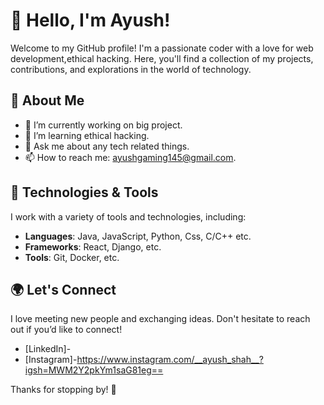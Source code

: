 # 👋 Hello, I'm Ayush!

Welcome to my GitHub profile! I'm a passionate coder with a love for web development,ethical hacking. 
Here, you'll find a collection of my projects, contributions, and explorations in the world of technology.

## 🚀 About Me

- 🔭 I’m currently working on big project.
- 🌱 I’m learning ethical hacking.
- 💬 Ask me about any tech related things.
- 📫 How to reach me: ayushgaming145@gmail.com.

## 🌟 Technologies & Tools

I work with a variety of tools and technologies, including:

- **Languages**: Java, JavaScript, Python, Css, C/C++ etc. 
- **Frameworks**: React, Django, etc.
- **Tools**:  Git, Docker, etc.

## 🌍 Let's Connect

I love meeting new people and exchanging ideas. Don't hesitate to reach out if you’d like to connect!

- [LinkedIn]-
- [Instagram]-https://www.instagram.com/__ayush_shah__?igsh=MWM2Y2pkYm1saG81eg==

Thanks for stopping by! 🚀
